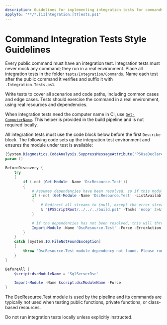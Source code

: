 ```yaml
---
description: Guidelines for implementing integration tests for commands.
applyTo: "**/*.[iI]ntegration.[tT]ests.ps1"
---
```


# Command Integration Tests Style Guidelines

Every public command must have an integration test. Integration tests must
never mock any command; they run in a real environment. Place all integration
tests in the folder `tests/Integration/Commands`. Name each test after the
public command it verifies and suffix it with `.Integration.Tests.ps1`.

Write tests to cover all scenarios and code paths, including common cases
and edge cases. Tests should exercise the command in a real environment,
using real resources and dependencies.

When integration tests need the computer name in CI, use [`Get-ComputerName`](https://github.com/dsccommunity/DscResource.Common/wiki/Get%E2%80%91ComputerName).
This helper is provided in the build pipeline and is not required locally.

All integration tests must use the code block below before the first
`Describe` block. The following code sets up the integration test
environment and ensures the module under test is available:

```powershell
[System.Diagnostics.CodeAnalysis.SuppressMessageAttribute('PSUseDeclaredVarsMoreThanAssignments', '', Justification = 'Suppressing this rule because Script Analyzer does not understand Pester syntax.')]
param ()

BeforeDiscovery {
    try
    {
        if (-not (Get-Module -Name 'DscResource.Test'))
        {
            # Assumes dependencies have been resolved, so if this module is not available, run 'noop' task.
            if (-not (Get-Module -Name 'DscResource.Test' -ListAvailable))
            {
                # Redirect all streams to $null, except the error stream (stream 2)
                & "$PSScriptRoot/../../../build.ps1" -Tasks 'noop' 3>&1 4>&1 5>&1 6>&1 > $null
            }

            # If the dependencies has not been resolved, this will throw an error.
            Import-Module -Name 'DscResource.Test' -Force -ErrorAction 'Stop'
        }
    }
    catch [System.IO.FileNotFoundException]
    {
        throw 'DscResource.Test module dependency not found. Please run ".\build.ps1 -ResolveDependency -Tasks build" first.'
    }
}

BeforeAll {
    $script:dscModuleName = 'SqlServerDsc'

    Import-Module -Name $script:dscModuleName -Force
}
```

The DscResource.Test module is used by the pipeline and its commands are
typically not used when testing public functions, private functions, or
class-based resources.

Do not run integration tests locally unless explicitly instructed.
